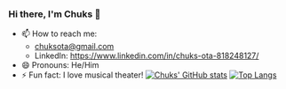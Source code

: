 ### Hi there, I'm Chuks 👋



<!-- - 🔭 I’m currently working on ...
- 🌱 I’m currently learning ...
- 👯 I’m looking to collaborate on ...
- 🤔 I’m looking for help with ...
- 💬 Ask me about ... -->
  
- 📫 How to reach me: 
    * chuksota@gmail.com
    * LinkedIn: https://www.linkedin.com/in/chuks-ota-818248127/
- 😄 Pronouns: He/Him
- ⚡ Fun fact: I love musical theater!
[![Chuks' GitHub stats](https://github-readme-stats.vercel.app/api?username=chuksota&show_icons=true&theme=dark&count_private=true)](https://github.com/chuksota/github-readme-stats)
[![Top Langs](https://github-readme-stats.vercel.app/api/top-langs/?username=achuksota&layout=compact)](https://github.com/anuraghazra/github-readme-stats)


